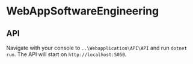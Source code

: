 # WebAppSoftwareEngineering

## API

Navigate with your console to `..\Webapplication\API\API` and run `dotnet run`.
The API will start on `http://localhost:5050`.

